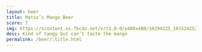 ```yaml
---
layout: beer
title: Matso’s Mango Beer
score: 7
img: https://scontent.xx.fbcdn.net/v/t1.0-0/p480x480/10294225_10152425241078745_7192155480482123122_n.jpg?oh=2e69e7640d6fa63b1622d65a9714705c&oe=58725DA3
desc: Kind of tangy but can’t taste the mango
permalink: /beer/:title.html
---
```

